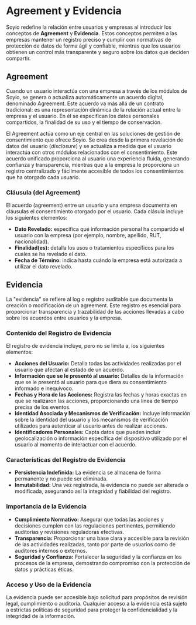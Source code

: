 
# Agreement y Evidencia

Soyio redefine la relación entre usuarios y empresas al introducir los conceptos de **Agreement** y **Evidencia**. Estos conceptos permiten a las empresas mantener un registro preciso y cumplir con normativas de protección de datos de forma ágil y confiable, mientras que los usuarios obtienen un control más transparente y seguro sobre los datos que deciden compartir.

## Agreement

Cuando un usuario interactúa con una empresa a través de los módulos de Soyio, se genera o actualiza automáticamente un acuerdo digital, denominado Agreement. Este acuerdo va más allá de un contrato tradicional: es una representación dinámica de la relación actual entre la empresa y el usuario. En él se especifican los datos personales compartidos, la finalidad de su uso y el tiempo de conservación.

El Agreement actúa como un eje central en las soluciones de gestión de consentimiento que ofrece Soyio. Se crea desde la primera revelación de datos del usuario (*disclosure*) y se actualiza a medida que el usuario interactúa con otros módulos relacionados con el consentimiento. Este acuerdo unificado proporciona al usuario una experiencia fluida, generando confianza y transparencia, mientras que a la empresa le proporciona un registro centralizado y fácilmente accesible de todos los consentimientos que ha otorgado cada usuario.

### Cláusula (del Agreement)

El acuerdo (agreement) entre un usuario y una empresa documenta en cláusulas el consentimiento otorgado por el usuario. Cada clásula incluye los siguientes elementos:

- **Dato Revelado:** especifica qué información personal ha compartido el usuario con la empresa (por ejemplo, nombre, apellido, RUT, nacionalidad).
- **Finalidad(es):** detalla los usos o tratamientos específicos para los cuales se ha revelado el dato.
- **Fecha de Término:** indica hasta cuándo la empresa está autorizada a utilizar el dato revelado.

## Evidencia

La "evidencia" se refiere al log o registro auditable que documenta la creación o modificación de un agreement. Este registro es esencial para proporcionar transparencia y trazabilidad de las acciones llevadas a cabo sobre los acuerdos entre usuarios y la empresa.

### Contenido del Registro de Evidencia
El registro de evidencia incluye, pero no se limita a, los siguientes elementos:

- **Acciones del Usuario:** Detalla todas las actividades realizadas por el usuario que afectan al estado de un acuerdo.
- **Información que se le presentó al usuario:** Detalles de la información que se le presentó al usuario para que diera su consentimiento informado e inequívoco.
- **Fechas y Hora de las Acciones:** Registra las fechas y horas exactas en que se realizaron las acciones, proporcionando una línea de tiempo precisa de los eventos.
- **Identidad Asociada y Mecanismos de Verificación:** Incluye información sobre la identidad del usuario y los mecanismos de verificación utilizados para autenticar al usuario antes de realizar acciones.
- **Identificadores Personales:** Capta datos que pueden incluir geolocalización o información específica del dispositivo utilizado por el usuario al momento de interactuar con el acuerdo.

### Características del Registro de Evidencia
- **Persistencia Indefinida:** La evidencia se almacena de forma permanente y no puede ser eliminada.
- **Inmutabilidad:** Una vez registrada, la evidencia no puede ser alterada o modificada, asegurando así la integridad y fiabilidad del registro.

### Importancia de la Evidencia
- **Cumplimiento Normativo:** Asegurar que todas las acciones y decisiones cumplen con las regulaciones pertinentes, permitiendo auditorías y revisiones reguladoras efectivas.
- **Transparencia:** Proporcionar una base clara y accesible para la revisión de las actividades realizadas, tanto por parte de usuarios como de auditores internos o externos.
- **Seguridad y Confianza:** Fortalecer la seguridad y la confianza en los procesos de la empresa, demostrando compromiso con la protección de datos y prácticas éticas.

### Acceso y Uso de la Evidencia
La evidencia puede ser accesible bajo solicitud para propósitos de revisión legal, cumplimiento o auditoría. Cualquier acceso a la evidencia está sujeto a estrictas políticas de seguridad para proteger la confidencialidad y la integridad de la información.